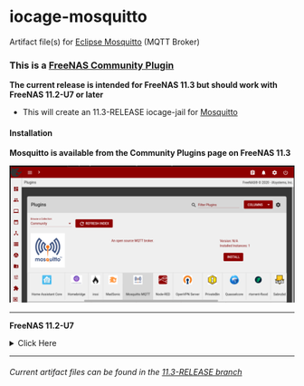 # iocage-mosquitto
Artifact file(s) for [Eclipse Mosquitto][1] (MQTT Broker)

### This is a [FreeNAS Community Plugin][2]

**The current release is intended for FreeNAS 11.3 but should work with FreeNAS 11.2-U7 or later**

- This will create an 11.3-RELEASE iocage-jail for [Mosquitto][1]

#### Installation

**Mosquitto is available from the Community Plugins page on FreeNAS 11.3**

![img][FreeNAS_plugins]

---

**FreeNAS 11.2-U7**
<details><summary>Click Here</summary>
<p>

##### plugin-jail

*The 11.3-RELEASE should work on FreeNAS 11.2-U7 or later*

It is possible to install this plugin on FreeNAS 11.2-U7 using the console.

```bash
wget -O /tmp/mosquitto.json https://raw.githubusercontent.com/tprelog/freenas-plugin-index/11.3-RELEASE/mosquitto.json
iocage fetch -P dhcp=on vnet=on vnet_default_interface=auto bpf=yes boot=on -n /tmp/mosquitto.json --branch 11.3-RELEASE
```

</p>
</details>


---

###### Current artifact files can be found in the [11.3-RELEASE branch][4]

[FreeNAS_plugins]: _img/FreeNAS_mosquitto.png

[1]: https://mosquitto.org/
[2]: https://www.freenas.org/plugins/
[3]: https://github.com/tprelog/freenas-plugin-index
[4]: https://github.com/tprelog/iocage-mosquitto/tree/11.3-RELEASE
